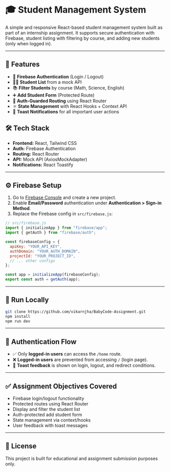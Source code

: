 # 🎓 Student Management System

A simple and responsive React-based student management system built as part of an internship assignment. It supports secure authentication with Firebase, student listing with filtering by course, and adding new students (only when logged in).

---

## 🚀 Features

- 🔐 **Firebase Authentication** (Login / Logout)
- 🧑‍🎓 **Student List** from a mock API
- 📚 **Filter Students** by course (Math, Science, English)
- ➕ **Add Student Form** (Protected Route)
- 🚫 **Auth-Guarded Routing** using React Router
- ⚛️ **State Management** with React Hooks + Context API
- 🍞 **Toast Notifications** for all important user actions

## 🛠 Tech Stack

- **Frontend:** React, Tailwind CSS
- **Auth:** Firebase Authentication
- **Routing:** React Router
- **API:** Mock API (AxiosMockAdapter)
- **Notifications:** React Toastify

---

## ⚙️ Firebase Setup

1. Go to [Firebase Console](https://console.firebase.google.com) and create a new project.
2. Enable **Email/Password** authentication under **Authentication > Sign-in Method**.
3. Replace the Firebase config in `src/firebase.js`:

```js
// src/firebase.js
import { initializeApp } from "firebase/app";
import { getAuth } from "firebase/auth";

const firebaseConfig = {
  apiKey: "YOUR_API_KEY",
  authDomain: "YOUR_AUTH_DOMAIN",
  projectId: "YOUR_PROJECT_ID",
  // ... other configs
};

const app = initializeApp(firebaseConfig);
export const auth = getAuth(app);
```

---

## 🧪 Run Locally

```bash
git clone https://github.com/vikarnjha/BabyCode-Assignment.git
npm install
npm run dev
```

---

## 🔐 Authentication Flow

- ✅ Only **logged-in users** can access the `/home` route.
- ❌ **Logged-in users** are prevented from accessing `/` (login page).
- 🔔 **Toast feedback** is shown on login, logout, and redirect conditions.

---


## ✅ Assignment Objectives Covered

- Firebase login/logout functionality
- Protected routes using React Router
- Display and filter the student list
- Auth-protected add student form
- State management via context/hooks
- User feedback with toast messages

---

## 📜 License

This project is built for educational and assignment submission purposes only.
